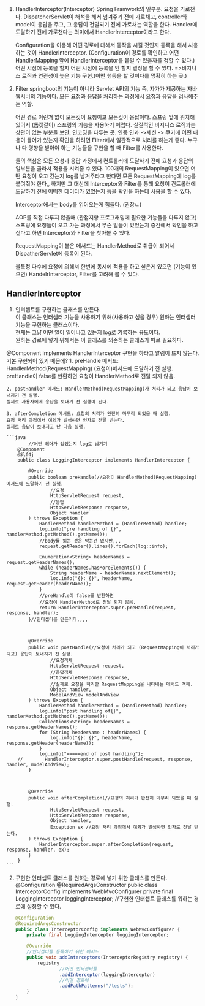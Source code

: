 1. HandlerInterceptor(Interceptor)
    Spring Framwork의 일부분.
    요청을 가로챈다.
    DispatcherServlet이 해석을 해서 넘겨주기 전에 가로채고,
    controller와 model이 응답을 주고, 그 응답이 전달되기 전에 가로채는 역할을 한다.
    Handler에 도달하기 전에 가로챈다는 의미에서 HandlerInterceptor이라고 한다.

    Configuration을 이용해 어떤 경로에 대해서 동작을 시킬 것인지 등록을 해서 사용하는 것이 HandlerInterceptor.
    (Configuration이 경로를 확인하고 어떤 HandlerMapping 앞에 HandlerInterceptor를 붙일 수 있을까를 정할 수 있다.) 
    어떤 시점에 등록을 할지 어떤 시점에 등록을 안 할지 결정을 할 수 있다.
    =>비지니스 로직과 연관성이 높은 기능 구현.(어떤 행동을 할 것이다를 명확히 하는 곳.)


2. Filter
    springboot의 기능이 아니라 Servlet API의 기능 즉, 자가가 제공하는 자바 웹서버의 기능이다.
    모든 요청과 응답을 처리하는 과정에서 요청과 응답을 검사해주는 역할.

    어떤 경로 이런거 없이 모든것이 요청이고 모든것이 응답이다.
    스프링 앞에 위치해 있어서 (톰캣같이) 스프링의 기능을 사용하기 어렵다.
    실질적인 비지니스 로직과는 상관이 없는 부분들
    보안, 인코딩을 다루는 곳.
    인증 인과 ->세션 -> 쿠키에 어떤 내용이 들어가 있는지 확인을 하려면 Filter에서 일관적으로 처리를 하는게 좋다.
    누구나 다 영향을 받아야 하는 기능들을 구현을 할 때 Filter를 사용한다.

    >>
    둘의 핵심은 모든 요청과 응답 과정에서 컨트롤러에 도달하기 전에 
    요청과 응답의 일부분을 골라서 적용을 시켜줄 수 있다.
    100개의 RequestMapping이 있으면 어떤 요청이 오고 갔는지 log를 남겨주라고 한다면
    모든 RequestMapping에 log를 붙여줘야 한다,,
    하지만 그 대신에 Interceptor와 Filter를 통해 
    요청이 컨트롤러에 도달하기 전에 어떠한 데이터가 있었는지 등을 확인을 하는데
    사용을 할 수 있다.

    Interceptor에서는 body를 읽어오는게 힘들다. (권장ㄴ)

    AOP를 직접 다루지 않을때 (관점지향 프로그래밍에 필요한 기능들을 다루지 않고)
    스프링에 요청들이 오고 가는 과정에서 무슨 일들이 있었는지 중간에서 확인을 하고 싶다고 하면
    Interceptor와 Filter을 찾아볼 수 있다.

    RequestMapping이 붙은 메서드는 HandlerMethod로 취급이 되어서 DispatherServlet에 등록이 된다.


    불특정 다수에 요청에 의해서 한번에 동시에 적용을 하고 싶은게 있으면 (기능이 있으면)
    HandelrInterceptor, Filter를 고려해 볼 수 있다.


## HandlerInterceptor
1. 인터셉트를 구현하는 클래스를 만든다.  
이 클래스는 인터셉터 기능을 사용하기 위해(사용하고 싶을 경우) 원하는 인터셉터 기능을 구현하는 클래스이다.  
현재는 그냥 어떤 일이 일어나고 있는지 log로 기록하는 용도이다.  
원하는 경로에 넣기 위해서는 이 클래스를 의존하는 클래스가 따로 필요하다.  

@Component
implements HandlerInterceptor
구현을 하라고 알림이 뜨지 않는다. 기본 구현되어 있기 때문에?
    1. preHandle 메서드: HandlerMethod(RequestMapping) (요청이)메서드에 도달하기 전 실행.
    preHandle이 false를 반환하면 요청이 HandlerMethod로 전달 되지 않음.

    2. postHandler 메서드: HandlerMethod(RequestMapping)가 처리가 되고 응답이 보내지기 전 실행.
    실제로 사용자에게 응답을 보내기 전 실행이 된다.

    3. afterCompletion 메서드: 요청의 처리가 완전히 마무리 되었을 때 실행.
    요청 처리 과정에서 예외가 발생하면 인자로 전달 받는다.
    실제로 응답이 보내지고 난 다음 실행.

    ```java
            //어떤 헤더가 있었는지 log로 남기기
        @Component
        @Slf4j
        public class LoggingInterceptor implements HandlerInterceptor {

            @Override
            public boolean preHandle(//요청이 HandlerMethod(RequestMapping) 메서드에 도달하기 전 실행.
                    //요청
                    HttpServletRequest request,
                    //응답
                    HttpServletResponse response,
                    Object handler
            ) throws Exception {
                HandlerMethod handlerMethod = (HandlerMethod) handler;
                log.info("pre handling of {}", handlerMethod.getMethod().getName());
                //body를 읽는 것은 막는건 없지만,,,
                request.getReader().lines().forEach(log::info);

                Enumeration<String> headerNames = request.getHeaderNames();
                while (headerNames.hasMoreElements()) {
                    String headerName = headerNames.nextElement();
                    log.info("{}: {}", headerName, request.getHeader(headerName));
                }
                //preHandle이 false를 반환하면
                //요청이 HandlerMethod로 전달 되지 않음.
                return HandlerInterceptor.super.preHandle(request, response, handler);
            }//인터셉터를 만든거다,,,,



            @Override
            public void postHandle(//요청이 처리가 되고 (RequestMapping이 처리가 되고) 응답이 보내지기 전 실행.
                    //요청객체
                    HttpServletRequest request,
                    //응답객체
                    HttpServletResponse response,
                    //실제로 요청을 처리할 RequestMapping을 나타내는 메서드 객체.
                    Object handler,
                    ModelAndView modelAndView
            ) throws Exception {
                HandlerMethod handlerMethod = (HandlerMethod) handler;
                log.info("post handling of{}", handlerMethod.getMethod().getName());
                Collections<String> headerNames = response.getHeaderNames();
                for (String headerName : headerNames) {
                    log.info("{}: {}", headerName, response.getHeader(headerName));
                }
                log.info("=====end of post handling");
        //        HandlerInterceptor.super.postHandle(request, response, handler, modelAndView);
            }



            @Override
            public void afterCompletion(//요청의 처리가 완전히 마무리 되었을 때 실행.
                    HttpServletRequest request,
                    HttpServletResponse response,
                    Object handler,
                    Exception ex //요청 처리 과정에서 예외가 발생하면 인자로 전달 받는다.
            ) throws Exception {
                HandlerInterceptor.super.afterCompletion(request, response, handler, ex);
            }
        }
    ```

2. 구현한 인터셉트 클래스를 원하는 경로에 넣기 위한 클래스를 만든다.
    @Configuration
    @RequiredArgsConstructor
    public class InterceptorConfig implements WebMvcConfigurer
        private final LoggingInterceptor loggingInterceptor;
    //구현한 인터셉트 클래스를 워하는 경로에 설정할 수 있다.
    ```java
    @Configuration
    @RequiredArgsConstructor
    public class InterceptorConfig implements WebMvcConfigurer {
        private final LoggingInterceptor loggingInterceptor;

        @Override
        //인터셉터를 등록하기 위한 메서드
        public void addInterceptors(InterceptorRegistry registry) {
            registry
                    //어떤 인터셉터를
                    .addInterceptor(loggingInterceptor)
                    //어떤 경로에
                    .addPathPatterns("/tests");
        }
    }
    ```












